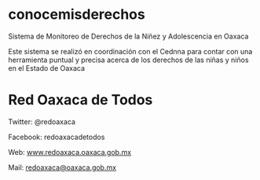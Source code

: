 conocemisderechos
=================

Sistema de Monitoreo de Derechos de la Niñez y Adolescencia en Oaxaca

Este sistema se realizó en coordinación con el Cednna para contar con una herramienta puntual y precisa acerca de los derechos de las niñas y niños en el Estado de Oaxaca

Red Oaxaca de Todos
===================
Twitter: @redoaxaca

Facebook: redoaxacadetodos

Web: www.redoaxaca.oaxaca.gob.mx

Mail: redoaxaca@oaxaca.gob.mx
